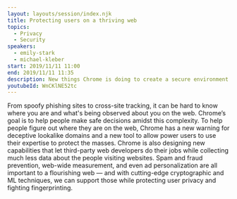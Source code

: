```yaml
---
layout: layouts/session/index.njk
title: Protecting users on a thriving web
topics:
  - Privacy
  - Security
speakers:
  - emily-stark
  - michael-kleber
start: 2019/11/11 11:00
end: 2019/11/11 11:35
description: New things Chrome is doing to create a secure environment for personalization that also protects user privacy and fights fingerprinting…
youtubeId: WnCKlNE52tc
---
```


From spoofy phishing sites to cross-site tracking, it can be hard to know where you are and what's being observed about you on the web. Chrome’s goal is to help people make safe decisions amidst this complexity. To help people figure out where they are on the web, Chrome has a new warning for deceptive lookalike domains and a new tool to allow power users to use their expertise to protect the masses. Chrome is also designing new capabilities that let third-party web developers do their jobs while collecting much less data about the people visiting websites. Spam and fraud prevention, web-wide measurement, and even ad personalization are all important to a flourishing web — and with cutting-edge cryptographic and ML techniques, we can support those while protecting user privacy and fighting fingerprinting.
